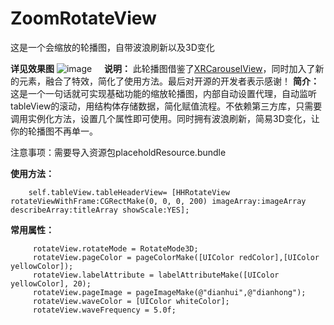 # ZoomRotateView
这是一个会缩放的轮播图，自带波浪刷新以及3D变化

**详见效果图**
![image](https://github.com/yuwind/ZoomRotateView/blob/master/ScreenShort/zoomRotateView.gif)  
 
**说明：**
	 此轮播图借鉴了[XRCarouselView](https://github.com/codingZero/XRCarouselView)，同时加入了新的元素，融合了特效，简化了使用方法。最后对开源的开发者表示感谢！
**简介：**
	 这是一个一句话就可实现基础功能的缩放轮播图，内部自动设置代理，自动监听tableView的滚动，用结构体存储数据，简化赋值流程。不依赖第三方库，只需要调用实例化方法，设置几个属性即可使用。同时拥有波浪刷新，简易3D变化，让你的轮播图不再单一。
	 
注意事项：需要导入资源包placeholdResource.bundle

**使用方法：**
```objc
	self.tableView.tableHeaderView= [HHRotateView rotateViewWithFrame:CGRectMake(0, 0, 0, 200) imageArray:imageArray describeArray:titleArray showScale:YES];
```
**常用属性：**
```objc
	 rotateView.rotateMode = RotateMode3D;
	 rotateView.pageColor = pageColorMake([UIColor redColor],[UIColor yellowColor]);
	 rotateView.labelAttribute = labelAttributeMake([UIColor yellowColor], 20);
	 rotateView.pageImage = pageImageMake(@"dianhui",@"dianhong");
	 rotateView.waveColor = [UIColor whiteColor];
	 rotateView.waveFrequency = 5.0f;
```


